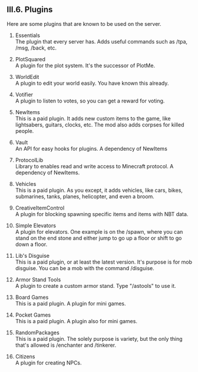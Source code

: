 <h2>III.6. Plugins</h2>
Here are some plugins that are known to be used on the server.

1. Essentials  
The plugin that every server has. Adds useful commands such as /tpa, /msg, /back, etc.

2. PlotSquared  
A plugin for the plot system. It's the successor of PlotMe.

3. WorldEdit  
A plugin to edit your world easily. You have known this already.

4. Votifier  
A plugin to listen to votes, so you can get a reward for voting.

5. NewItems  
This is a paid plugin. It adds new custom items to the game, like lightsabers, guitars, clocks, etc. The mod also adds corpses for killed people.

6. Vault  
An API for easy hooks for plugins. A dependency of NewItems

7. ProtocolLib  
Library to enables read and write access to Minecraft protocol. A dependency of NewItems.

8. Vehicles  
This is a paid plugin. As you except, it adds vehicles, like cars, bikes, submarines, tanks, planes, helicopter, and even a broom.

9. CreativeItemControl  
A plugin for blocking spawning specific items and items with NBT data.

10. Simple Elevators  
A plugin for elevators. One example is on the /spawn, where you can stand on the end stone and either jump to go up a floor or shift to go down a floor.

11. Lib's Disguise  
This is a paid plugin, or at least the latest version. It's purpose is for mob disguise. You can be a mob with the command /disguise.

12. Armor Stand Tools  
A plugin to create a custom armor stand. Type "/astools" to use it.

13. Board Games  
This is a paid plugin. A plugin for mini games.

14. Pocket Games  
This is a paid plugin. A plugin also for mini games.

15. RandomPackages  
This is a paid plugin. The solely purpose is variety, but the only thing that's allowed is /enchanter and /tinkerer.

16. Citizens  
A plugin for creating NPCs.
